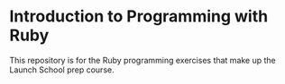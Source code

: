 # Introduction to Programming with Ruby

This repository is for the Ruby programming exercises that make up the Launch School prep course.
